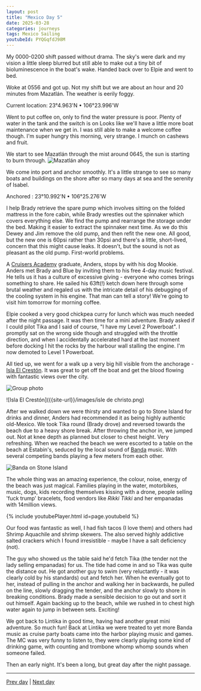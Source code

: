 ```yaml
---
layout: post
title: "Mexico Day 5"
date: 2025-03-28
categories: journeys
tags: Mexico Sailing
youtubeId: PYQGqfdJ98M
---
```



My 0000-0200 shift passed without drama. The sky's were dark and my vision a little sleep blurred but still able to make out a tiny bit of bioluminescence in the boat's wake. Handed back over to Elpie and went to bed.

Woke at 0556 and got up. Not my shift but we are about an hour and 20 minutes from Mazatlán. The weather is eerily foggy.

Current location: 23°4.963'N • 106°23.996'W

Went to put coffee on, only to find the water pressure is poor. Plenty of water in the tank and the switch is on Looks like we'll have a little more boat maintenance when we get in. I was still able to make a welcome coffee though. I'm super hungry this morning, very strange. I munch on cashews and fruit.

We start to see Mazatlán through the mist around 0645, the sun is starting to burn through.
![Mazatlán ahoy]({{site-url}}/images/approaching-mazatlan.jpg)

We come into port and anchor smoothly. It's a little strange to see so many boats and buildings on the shore after so many days at sea and the serenity of Isabel.

Anchored : 23°10.992'N • 106°25.276'W

I help Brady retrieve the spare pump which involves sitting on the folded mattress in the fore cabin, while Brady wrestles out the spinnaker which covers everything else. We find the pump and rearrange the storage under the bed. Making it easier to extract the spinnaker next time. As we do this Dewey and Jim remove the old pump, and then refit the new one. All good, but the new one is 60psi rather than 30psi and there's a little, short-lived, concern that this might cause leaks. It doesn't, but the sound is not as pleasant as the old pump. First-world problems.

A [Cruisers Academy](https://www.cruisersacademy.com/) graduate, Anders, stops by with his dog Mookie. Anders met Brady and Blue by inviting them to his free 4-day music festival. He tells us it has a culture of excessive giving - everyone who comes brings something to share. He sailed his 63ft(!) ketch down here through some brutal weather and regaled us with the intricate detail of his debugging of the cooling system in his engine. That man can tell a story! We're going to visit him tomorrow for morning coffee.  

Elpie cooked a very good chickpea curry for lunch which was much needed after the night passage. It was then time for a mini adventure. Brady asked if I could pilot Tika and I said of course, "I have my Level 2 Powerboat". I promptly sat on the wrong side though and struggled with the throttle direction, and when I accidentally accelerated hard at the last moment before docking I hit the rocks by the harbour wall stalling the engine. I'm now demoted to Level 1 Powerboat.

All tied up, we went for a walk up a very big hill visible from the anchorage - [Isla El Crestón](https://maps.app.goo.gl/1cianojKc11oxYYR9). It was great to get off the boat and get the blood flowing with fantastic views over the city.

 ![Group photo]({{site-url}}/images/group-mazatlan.jpg)

 ![Isla El Crestón]({{site-url}}/images/isle de christo.png)

After we walked down we were thirsty and wanted to go to Stone Island for drinks and dinner, Anders had recommended it as being highly authentic old-Mexico. We took Tika round (Brady drove) and reversed towards the beach due to a heavy shore break. After throwing the anchor in, we jumped out. Not at knee depth as planned but closer to chest height. Very refreshing. When we reached the beach we were escorted to a table on the beach at Estabin's, seduced by the local sound of [Banda](https://en.wikipedia.org/wiki/Banda_music) music. With several competing bands playing a few meters from each other.

![Banda on Stone Island]({{site-url}}/images/banda.png)

The whole thing was an amazing experience, the colour, noise, energy of the beach was just magical. Families playing in the water, motorbikes, music, dogs, kids recording themselves kissing with a drone, people selling 'fuck trump' bracelets, food vendors like *Rikki Tikki* and her empanadas with 14million views.

{% include youtubePlayer.html id=page.youtubeId %}
  
Our food was fantastic as well, I had fish tacos (I love them) and others had Shrimp Aquachile and shrimp skewers. The also served highly addictive salted crackers which I found irresistible - maybe I have a salt deficiency (not).

The guy who showed us the table said he'd fetch Tika (the tender not the lady selling empanadas) for us. The tide had come in and so Tika was quite the distance out. He got another guy to swim (very reluctantly - it was clearly cold by his standards) out and fetch her. When he eventually got to her, instead of pulling in the anchor and walking her in backwards, he pulled on the line, slowly dragging the tender, and the anchor slowly to shore in breaking conditions. Brady made a sensible decision to go out and sort it out himself. Again backing up to the beach, while we rushed in to chest high water again to jump in between sets. Exciting!

We got back to Lintika in good time, having had another great mini adventure. So much fun! Back at Lintika we were treated to yet more Banda music as cruise party boats came into the harbor playing music and games. The MC was very funny to listen to, they were clearly playing some kind of drinking game, with counting and trombone whomp whomp sounds when someone failed.

Then an early night. It's been a long, but great day after the night passage.

---

[Prev day]({{site-url}}/blog/2025/03/mexico-day4/) | [Next day]({{site-url}}/blog/2025/03/mexico-day6/)
